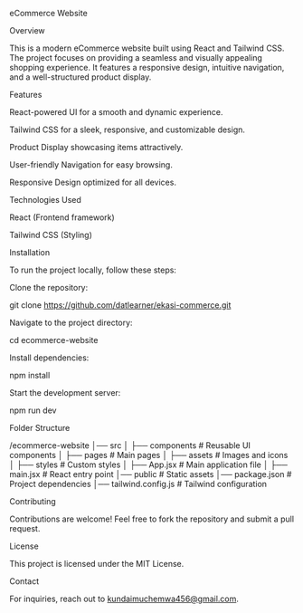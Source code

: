 eCommerce Website

Overview

This is a modern eCommerce website built using React and Tailwind CSS. The project focuses on providing a seamless and visually appealing shopping experience. It features a responsive design, intuitive navigation, and a well-structured product display.

Features

React-powered UI for a smooth and dynamic experience.

Tailwind CSS for a sleek, responsive, and customizable design.

Product Display showcasing items attractively.

User-friendly Navigation for easy browsing.

Responsive Design optimized for all devices.

Technologies Used

React (Frontend framework)

Tailwind CSS (Styling)

Installation

To run the project locally, follow these steps:

Clone the repository:

git clone https://github.com/datlearner/ekasi-commerce.git

Navigate to the project directory:

cd ecommerce-website

Install dependencies:

npm install

Start the development server:

npm run dev

Folder Structure

/ecommerce-website
│── src
│   ├── components  # Reusable UI components
│   ├── pages       # Main pages
│   ├── assets      # Images and icons
│   ├── styles      # Custom styles
│   ├── App.jsx     # Main application file
│   ├── main.jsx    # React entry point
│── public         # Static assets
│── package.json   # Project dependencies
│── tailwind.config.js  # Tailwind configuration

Contributing

Contributions are welcome! Feel free to fork the repository and submit a pull request.

License

This project is licensed under the MIT License.

Contact

For inquiries, reach out to kundaimuchemwa456@gmail.com.

